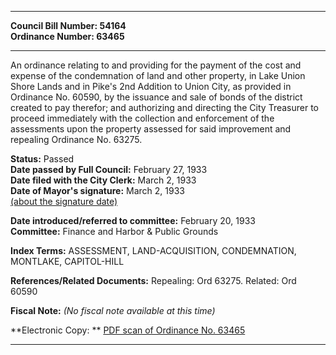 * * * * *  
  
**Council Bill Number: [](#h0)[](#h2)54164**   
**Ordinance Number: 63465**  
  
* * * * *  
  
An ordinance relating to and providing for the payment of the cost and expense of the condemnation of land and other property, in Lake Union Shore Lands and in Pike's 2nd Addition to Union City, as provided in Ordinance No. 60590, by the issuance and sale of bonds of the district created to pay therefor; and authorizing and directing the City Treasurer to proceed immediately with the collection and enforcement of the assessments upon the property assessed for said improvement and repealing Ordinance No. 63275.  
  
**Status:** Passed   
**Date passed by Full Council:** February 27, 1933   
**Date filed with the City Clerk:** March 2, 1933   
**Date of Mayor's signature:** March 2, 1933   
[(about the signature date)](/~public/approvaldate.htm)   
  
  
**Date introduced/referred to committee:** February 20, 1933   
**Committee:** Finance and Harbor & Public Grounds   
  
**Index Terms:** ASSESSMENT, LAND-ACQUISITION, CONDEMNATION, MONTLAKE, CAPITOL-HILL  
  
**References/Related Documents:** Repealing: Ord 63275. Related: Ord 60590  
  
**Fiscal Note:** *(No fiscal note available at this time)*  
  
**Electronic Copy: ** [PDF scan of Ordinance No. 63465](/~archives/Ordinances/Ord_63465.pdf)  
  
* * * * *  
